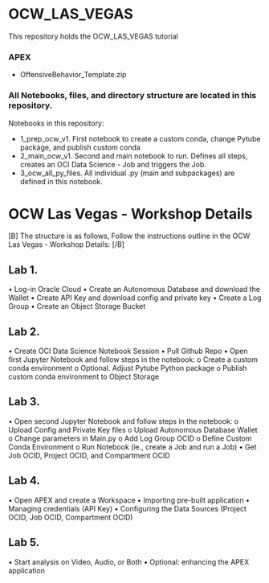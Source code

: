 # OCW_LAS_VEGAS
This repository holds the OCW_LAS_VEGAS tutorial

### **APEX**
- OffensiveBehavior_Template.zip

### **All Notebooks, files, and directory structure are located in this repository.**

Notebooks in this repository:
- 1_prep_ocw_v1. First notebook to create a custom conda, change Pytube package, and publish custom conda
- 2_main_ocw_v1. Second and main notebook to run. Defines all steps, creates an OCI Data Science - Job and triggers the Job.
- 3_ocw_all_py_files. All individual .py (main and subpackages) are defined in this notebook.


# OCW Las Vegas - Workshop Details

[B] The structure is as follows, Follow the instructions outline in the OCW Las Vegas - Workshop Details: [/B]

## Lab 1.
•	Log-in Oracle Cloud
•	Create an Autonomous Database and download the Wallet
•	Create API Key and download config and private key
•	Create a Log Group
•	Create an Object Storage Bucket

## Lab 2.
•	Create OCI Data Science Notebook Session
•	Pull Github Repo
•	Open first Jupyter Notebook and follow steps in the notebook:
o	Create a custom conda environment
o	Optional. Adjust Pytube Python package
o	Publish custom conda environment to Object Storage
## Lab 3.
•	Open second Jupyter Notebook and follow steps in the notebook:
o	Upload Config and Private Key files
o	Upload Autonomous Database Wallet
o	Change parameters in Main.py
o	Add Log Group OCID
o	Define Custom Conda Environment
o	Run Notebook (ie., create a Job and run a Job)
•	Get Job OCID, Project OCID, and Compartment OCID

## Lab 4.
•	Open APEX and create a Workspace
•	Importing pre-built application
•	Managing credentials (API Key)
•	Configuring the Data Sources (Project OCID, Job OCID, Compartment OCID)

## Lab 5.
•	Start analysis on Video, Audio, or Both
•	Optional: enhancing the APEX application

